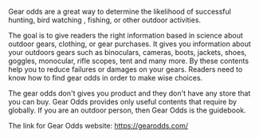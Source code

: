 Gear odds are a great way to determine the likelihood of successful hunting, bird watching , fishing, or other outdoor activities. 

The goal is to give readers the right information based in science about outdoor gears, clothing, or gear purchases. It gives you information about your outdoors gears such as binoculars, cameras, boots, jackets, shoes, goggles, monocular, rifle scopes, tent and many more. By these contents help you to reduce failures or damages on your gears. Readers need to know how to find gear odds in order to make wise choices.

The gear odds don't gives you product and they don't have any store that you can buy. Gear Odds provides only useful contents that require by globally. If you are an outdoor person, then Gear Odds is the guidebook.

The link for Gear Odds website: <a href="https://gearodds.com/">https://gearodds.com/</a>

